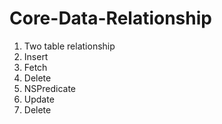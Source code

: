 # Core-Data-Relationship
1. Two table relationship
2. Insert
3. Fetch
4. Delete
5. NSPredicate
6. Update
7. Delete
